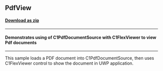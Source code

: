 ## PdfView
#### [Download as zip](https://grapecity.github.io/DownGit/#/home?url=https://github.com/GrapeCity/ComponentOne-UWP-Samples/tree/master/C1.UWP.Document/CS/PdfView)
____
#### Demonstrates using of C1PdfDocumentSource with C1FlexViewer to view Pdf documents
____
This sample loads a PDF document into C1PdfDocumentSource, then uses C1FlexViewer
control to show the document in UWP application.
